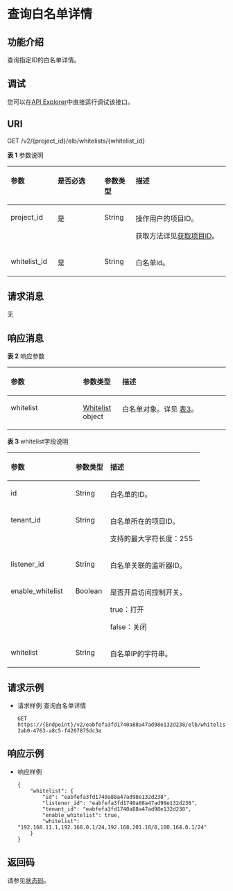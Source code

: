 # 查询白名单详情<a name="elb_qy_bm_0002"></a>

## 功能介绍<a name="zh-cn_topic_0082414419_section66347965112015"></a>

查询指定ID的白名单详情。

## 调试<a name="section3683205810399"></a>

您可以在[API Explorer](https://apiexplorer.developer.huaweicloud.com/apiexplorer/doc?product=ELB&api=ShowWhitelist&version=v2)中直接运行调试该接口。

## URI<a name="zh-cn_topic_0082414419_section58000771112041"></a>

GET /v2/\{project\_id\}/elb/whitelists/\{whitelist\_id\}

**表 1**  参数说明

<a name="table2063924320113"></a>
<table><thead align="left"><tr id="row566818431017"><th class="cellrowborder" valign="top" width="21.42785721427857%" id="mcps1.2.5.1.1"><p id="p56685431312"><a name="p56685431312"></a><a name="p56685431312"></a>参数</p>
</th>
<th class="cellrowborder" valign="top" width="21.42785721427857%" id="mcps1.2.5.1.2"><p id="p106682431018"><a name="p106682431018"></a><a name="p106682431018"></a>是否必选</p>
</th>
<th class="cellrowborder" valign="top" width="14.288571142885711%" id="mcps1.2.5.1.3"><p id="p20668124320110"><a name="p20668124320110"></a><a name="p20668124320110"></a>参数类型</p>
</th>
<th class="cellrowborder" valign="top" width="42.85571442855714%" id="mcps1.2.5.1.4"><p id="p366819431310"><a name="p366819431310"></a><a name="p366819431310"></a>描述</p>
</th>
</tr>
</thead>
<tbody><tr id="row691562214544"><td class="cellrowborder" valign="top" width="21.42785721427857%" headers="mcps1.2.5.1.1 "><p id="p1399071505415"><a name="p1399071505415"></a><a name="p1399071505415"></a>project_id</p>
</td>
<td class="cellrowborder" valign="top" width="21.42785721427857%" headers="mcps1.2.5.1.2 "><p id="zh-cn_topic_0020100158_p6162677511304"><a name="zh-cn_topic_0020100158_p6162677511304"></a><a name="zh-cn_topic_0020100158_p6162677511304"></a>是</p>
</td>
<td class="cellrowborder" valign="top" width="14.288571142885711%" headers="mcps1.2.5.1.3 "><p id="zh-cn_topic_0020100158_p557643211309"><a name="zh-cn_topic_0020100158_p557643211309"></a><a name="zh-cn_topic_0020100158_p557643211309"></a>String</p>
</td>
<td class="cellrowborder" valign="top" width="42.85571442855714%" headers="mcps1.2.5.1.4 "><p id="zh-cn_topic_0020100158_p35845144113012"><a name="zh-cn_topic_0020100158_p35845144113012"></a><a name="zh-cn_topic_0020100158_p35845144113012"></a>操作用户的项目ID。</p>
<p id="p8222164914610"><a name="p8222164914610"></a><a name="p8222164914610"></a>获取方法详见<a href="获取项目ID.md">获取项目ID</a>。</p>
</td>
</tr>
<tr id="row36688431917"><td class="cellrowborder" valign="top" width="21.42785721427857%" headers="mcps1.2.5.1.1 "><p id="p1266816431214"><a name="p1266816431214"></a><a name="p1266816431214"></a>whitelist_id</p>
</td>
<td class="cellrowborder" valign="top" width="21.42785721427857%" headers="mcps1.2.5.1.2 "><p id="p11668194314115"><a name="p11668194314115"></a><a name="p11668194314115"></a>是</p>
</td>
<td class="cellrowborder" valign="top" width="14.288571142885711%" headers="mcps1.2.5.1.3 "><p id="p166681243315"><a name="p166681243315"></a><a name="p166681243315"></a>String</p>
</td>
<td class="cellrowborder" valign="top" width="42.85571442855714%" headers="mcps1.2.5.1.4 "><p id="p176687431118"><a name="p176687431118"></a><a name="p176687431118"></a>白名单id。</p>
</td>
</tr>
</tbody>
</table>

## 请求消息<a name="zh-cn_topic_0082414419_section58374396112416"></a>

无

## 响应消息<a name="zh-cn_topic_0082414419_section38377979112442"></a>

**表 2**  响应参数

<a name="elb_zq_bm_0003_table47760062"></a>
<table><thead align="left"><tr id="elb_zq_bm_0003_row15270149"><th class="cellrowborder" valign="top" width="33.03%" id="mcps1.2.4.1.1"><p id="elb_zq_bm_0003_p28922579"><a name="elb_zq_bm_0003_p28922579"></a><a name="elb_zq_bm_0003_p28922579"></a>参数</p>
</th>
<th class="cellrowborder" valign="top" width="17.97%" id="mcps1.2.4.1.2"><p id="elb_zq_bm_0003_p61027537"><a name="elb_zq_bm_0003_p61027537"></a><a name="elb_zq_bm_0003_p61027537"></a>参数类型</p>
</th>
<th class="cellrowborder" valign="top" width="49%" id="mcps1.2.4.1.3"><p id="elb_zq_bm_0003_p44283431"><a name="elb_zq_bm_0003_p44283431"></a><a name="elb_zq_bm_0003_p44283431"></a>描述</p>
</th>
</tr>
</thead>
<tbody><tr id="elb_zq_bm_0003_row30188158"><td class="cellrowborder" valign="top" width="33.03%" headers="mcps1.2.4.1.1 "><p id="elb_zq_bm_0003_p29321725"><a name="elb_zq_bm_0003_p29321725"></a><a name="elb_zq_bm_0003_p29321725"></a>whitelist</p>
</td>
<td class="cellrowborder" valign="top" width="17.97%" headers="mcps1.2.4.1.2 "><p id="elb_zq_bm_0003_p26249549"><a name="elb_zq_bm_0003_p26249549"></a><a name="elb_zq_bm_0003_p26249549"></a><a href="#elb_zq_bm_0003_table21950591">Whitelist</a> object</p>
</td>
<td class="cellrowborder" valign="top" width="49%" headers="mcps1.2.4.1.3 "><p id="elb_zq_bm_0003_p45838742"><a name="elb_zq_bm_0003_p45838742"></a><a name="elb_zq_bm_0003_p45838742"></a>白名单对象。详见 <a href="#elb_zq_bm_0003_table21950591">表3</a>。</p>
</td>
</tr>
</tbody>
</table>

**表 3**  whitelist字段说明

<a name="elb_zq_bm_0003_table21950591"></a>
<table><thead align="left"><tr id="elb_qy_bm_0001_elb_zq_bm_0001_row45839354"><th class="cellrowborder" valign="top" width="33.573357335733576%" id="mcps1.2.4.1.1"><p id="elb_qy_bm_0001_elb_zq_bm_0001_p22000213"><a name="elb_qy_bm_0001_elb_zq_bm_0001_p22000213"></a><a name="elb_qy_bm_0001_elb_zq_bm_0001_p22000213"></a>参数</p>
</th>
<th class="cellrowborder" valign="top" width="18.011801180118013%" id="mcps1.2.4.1.2"><p id="elb_qy_bm_0001_elb_zq_bm_0001_p37186841"><a name="elb_qy_bm_0001_elb_zq_bm_0001_p37186841"></a><a name="elb_qy_bm_0001_elb_zq_bm_0001_p37186841"></a>参数类型</p>
</th>
<th class="cellrowborder" valign="top" width="48.41484148414841%" id="mcps1.2.4.1.3"><p id="elb_qy_bm_0001_elb_zq_bm_0001_p59344108"><a name="elb_qy_bm_0001_elb_zq_bm_0001_p59344108"></a><a name="elb_qy_bm_0001_elb_zq_bm_0001_p59344108"></a>描述</p>
</th>
</tr>
</thead>
<tbody><tr id="elb_qy_bm_0001_elb_zq_bm_0001_row42143481"><td class="cellrowborder" valign="top" width="33.573357335733576%" headers="mcps1.2.4.1.1 "><p id="elb_qy_bm_0001_elb_zq_bm_0001_p58178790"><a name="elb_qy_bm_0001_elb_zq_bm_0001_p58178790"></a><a name="elb_qy_bm_0001_elb_zq_bm_0001_p58178790"></a>id</p>
</td>
<td class="cellrowborder" valign="top" width="18.011801180118013%" headers="mcps1.2.4.1.2 "><p id="elb_qy_bm_0001_elb_zq_bm_0001_p8601456153613"><a name="elb_qy_bm_0001_elb_zq_bm_0001_p8601456153613"></a><a name="elb_qy_bm_0001_elb_zq_bm_0001_p8601456153613"></a>String</p>
</td>
<td class="cellrowborder" valign="top" width="48.41484148414841%" headers="mcps1.2.4.1.3 "><p id="elb_qy_bm_0001_elb_zq_bm_0001_p62933377"><a name="elb_qy_bm_0001_elb_zq_bm_0001_p62933377"></a><a name="elb_qy_bm_0001_elb_zq_bm_0001_p62933377"></a>白名单的ID。</p>
</td>
</tr>
<tr id="elb_qy_bm_0001_elb_zq_bm_0001_row29529486"><td class="cellrowborder" valign="top" width="33.573357335733576%" headers="mcps1.2.4.1.1 "><p id="elb_qy_bm_0001_elb_zq_bm_0001_p43078143"><a name="elb_qy_bm_0001_elb_zq_bm_0001_p43078143"></a><a name="elb_qy_bm_0001_elb_zq_bm_0001_p43078143"></a>tenant_id</p>
</td>
<td class="cellrowborder" valign="top" width="18.011801180118013%" headers="mcps1.2.4.1.2 "><p id="elb_qy_bm_0001_elb_zq_bm_0001_p66777590"><a name="elb_qy_bm_0001_elb_zq_bm_0001_p66777590"></a><a name="elb_qy_bm_0001_elb_zq_bm_0001_p66777590"></a>String</p>
</td>
<td class="cellrowborder" valign="top" width="48.41484148414841%" headers="mcps1.2.4.1.3 "><p id="elb_qy_bm_0001_elb_zq_bm_0001_p40275672"><a name="elb_qy_bm_0001_elb_zq_bm_0001_p40275672"></a><a name="elb_qy_bm_0001_elb_zq_bm_0001_p40275672"></a>白名单所在的项目ID。</p>
<p id="elb_qy_bm_0001_elb_zq_bm_0001_p13774541163418"><a name="elb_qy_bm_0001_elb_zq_bm_0001_p13774541163418"></a><a name="elb_qy_bm_0001_elb_zq_bm_0001_p13774541163418"></a>支持的最大字符长度：255</p>
</td>
</tr>
<tr id="elb_qy_bm_0001_elb_zq_bm_0001_row26936734"><td class="cellrowborder" valign="top" width="33.573357335733576%" headers="mcps1.2.4.1.1 "><p id="elb_qy_bm_0001_elb_zq_bm_0001_p34391822"><a name="elb_qy_bm_0001_elb_zq_bm_0001_p34391822"></a><a name="elb_qy_bm_0001_elb_zq_bm_0001_p34391822"></a>listener_id</p>
</td>
<td class="cellrowborder" valign="top" width="18.011801180118013%" headers="mcps1.2.4.1.2 "><p id="elb_qy_bm_0001_elb_zq_bm_0001_p1044313103716"><a name="elb_qy_bm_0001_elb_zq_bm_0001_p1044313103716"></a><a name="elb_qy_bm_0001_elb_zq_bm_0001_p1044313103716"></a>String</p>
</td>
<td class="cellrowborder" valign="top" width="48.41484148414841%" headers="mcps1.2.4.1.3 "><p id="elb_qy_bm_0001_elb_zq_bm_0001_p24747384"><a name="elb_qy_bm_0001_elb_zq_bm_0001_p24747384"></a><a name="elb_qy_bm_0001_elb_zq_bm_0001_p24747384"></a>白名单关联的监听器ID。</p>
</td>
</tr>
<tr id="elb_qy_bm_0001_elb_zq_bm_0001_row21399872"><td class="cellrowborder" valign="top" width="33.573357335733576%" headers="mcps1.2.4.1.1 "><p id="elb_qy_bm_0001_elb_zq_bm_0001_p55668057"><a name="elb_qy_bm_0001_elb_zq_bm_0001_p55668057"></a><a name="elb_qy_bm_0001_elb_zq_bm_0001_p55668057"></a>enable_whitelist</p>
</td>
<td class="cellrowborder" valign="top" width="18.011801180118013%" headers="mcps1.2.4.1.2 "><p id="elb_qy_bm_0001_elb_zq_bm_0001_p12818767"><a name="elb_qy_bm_0001_elb_zq_bm_0001_p12818767"></a><a name="elb_qy_bm_0001_elb_zq_bm_0001_p12818767"></a>Boolean</p>
</td>
<td class="cellrowborder" valign="top" width="48.41484148414841%" headers="mcps1.2.4.1.3 "><p id="elb_qy_bm_0001_elb_zq_bm_0001_p31687177"><a name="elb_qy_bm_0001_elb_zq_bm_0001_p31687177"></a><a name="elb_qy_bm_0001_elb_zq_bm_0001_p31687177"></a>是否开启访问控制开关。</p>
<p id="elb_qy_bm_0001_elb_zq_bm_0001_p07333135114"><a name="elb_qy_bm_0001_elb_zq_bm_0001_p07333135114"></a><a name="elb_qy_bm_0001_elb_zq_bm_0001_p07333135114"></a>true：打开</p>
<p id="elb_qy_bm_0001_elb_zq_bm_0001_p57393175115"><a name="elb_qy_bm_0001_elb_zq_bm_0001_p57393175115"></a><a name="elb_qy_bm_0001_elb_zq_bm_0001_p57393175115"></a>false：关闭</p>
</td>
</tr>
<tr id="elb_qy_bm_0001_elb_zq_bm_0001_row16749139"><td class="cellrowborder" valign="top" width="33.573357335733576%" headers="mcps1.2.4.1.1 "><p id="elb_qy_bm_0001_elb_zq_bm_0001_p14503023"><a name="elb_qy_bm_0001_elb_zq_bm_0001_p14503023"></a><a name="elb_qy_bm_0001_elb_zq_bm_0001_p14503023"></a>whitelist</p>
</td>
<td class="cellrowborder" valign="top" width="18.011801180118013%" headers="mcps1.2.4.1.2 "><p id="elb_qy_bm_0001_elb_zq_bm_0001_p33894211"><a name="elb_qy_bm_0001_elb_zq_bm_0001_p33894211"></a><a name="elb_qy_bm_0001_elb_zq_bm_0001_p33894211"></a>String</p>
</td>
<td class="cellrowborder" valign="top" width="48.41484148414841%" headers="mcps1.2.4.1.3 "><p id="elb_qy_bm_0001_elb_zq_bm_0001_p61076600"><a name="elb_qy_bm_0001_elb_zq_bm_0001_p61076600"></a><a name="elb_qy_bm_0001_elb_zq_bm_0001_p61076600"></a>白名单IP的字符串。</p>
</td>
</tr>
</tbody>
</table>

## 请求示例<a name="section12276165094112"></a>

-   请求样例 查询白名单详情

    ```
    GET https://{Endpoint}/v2/eabfefa3fd1740a88a47ad98e132d238/elb/whitelists/09e64049-2ab0-4763-a8c5-f4207875dc3e
    ```


## 响应示例<a name="section9325104413258"></a>

-   响应样例

    ```
    { 
        "whitelist": { 
            "id": "eabfefa3fd1740a88a47ad98e132d238",  
            "listener_id": "eabfefa3fd1740a88a47ad98e132d238",  
            "tenant_id": "eabfefa3fd1740a88a47ad98e132d238",  
            "enable_whitelist": true,  
            "whitelist": "192.168.11.1,192.168.0.1/24,192.168.201.18/8,100.164.0.1/24" 
        } 
    }
    ```


## 返回码<a name="zh-cn_topic_0049139664_section36936567"></a>

请参见[状态码](状态码.md)。

